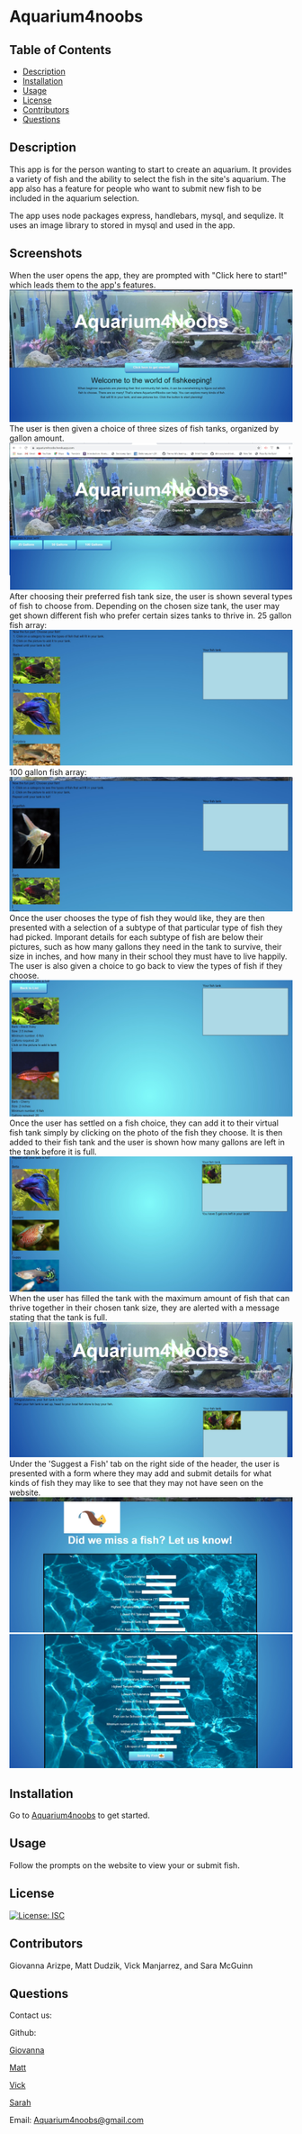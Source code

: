 # Aquarium4noobs

## Table of Contents
* [Description](#description)
* [Installation](#installation)
* [Usage](#usage)
* [License](#license)
* [Contributors](#contributors)
* [Questions](#questions)

## Description
This app is for the person wanting to start to create an aquarium. It provides a variety of fish and the ability to select the fish in the site's aquarium. 
The app also has a feature for people who want to submit new fish to be included in the aquarium selection. 

The app uses node packages express, handlebars, mysql, and sequlize. It uses an image library to stored in mysql and used in the app.

## Screenshots
When the user opens the app, they are prompted with "Click here to start!" which leads them to the app's features.
<img src="./img/img1.jpg">
The user is then given a choice of three sizes of fish tanks, organized by gallon amount.
<img src="./img/img2.jpg">
After choosing their preferred fish tank size, the user is shown several types of fish to choose from. Depending on the chosen size tank, the user may get shown different fish who prefer certain sizes tanks to thrive in.
25 gallon fish array:
<img src="./img/img3.jpg">
100 gallon fish array:
<img src="./img/img4.jpg">
Once the user chooses the type of fish they would like, they are then presented with a selection of a subtype of that particular type of fish they had picked. Imporant details for each subtype of fish are below their pictures, such as how many gallons they need in the tank to survive, their size in inches, and how many in their school they must have to live happily. The user is also given a choice to go back to view the types of fish if they choose.
<img src="./img/img5.jpg">
Once the user has settled on a fish choice, they can add it to their virtual fish tank simply by clicking on the photo of the fish they choose. It is then added to their fish tank and the user is shown how many gallons are left in the tank before it is full.
<img src="./img/img6.jpg">
When the user has filled the tank with the maximum amount of fish that can thrive together in their chosen tank size, they are alerted with a message stating that the tank is full.
<img src="./img/img7.jpg">
Under the 'Suggest a Fish' tab on the right side of the header, the user is presented with a form where they may add and submit details for what kinds of fish they may like to see that they may not have seen on the website.  
<img src="./img/fishform1.jpg">
<img src="./img/fishform2.jpg">


## Installation
Go to [Aquarium4noobs](https://aquarium4noobs.herokuapp.com/) to get started.

## Usage
Follow the prompts on the website to view your or submit fish.

## License
[![License: ISC](https://img.shields.io/badge/License-ISC-blue.svg)](https://opensource.org/licenses/ISC)

## Contributors
Giovanna Arizpe, Matt Dudzik, Vick Manjarrez, and Sara McGuinn

## Questions
Contact us:

Github:

[Giovanna](https://github.com/garizpe9)

[Matt](https://github.com/Mdudzik92)

[Vick](https://github.com/Vickmeister)

[Sarah](https://github.com/saramcguinn)

Email: [Aquarium4noobs@gmail.com](aquarium4noobs@gmaill.com)
